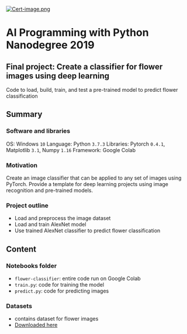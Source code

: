 [![Cert-image.png](https://i.postimg.cc/HL74T2dk/Cert-image.png)](https://postimg.cc/67tG0C8k) 
<br>
# AI Programming with Python Nanodegree 2019
## Final project: Create a classifier for flower images using deep learning 
Code to load, build, train, and test a pre-trained model to predict flower classification

## Summary
### Software and libraries
OS: Windows `10`
Language: Python `3.7.3`
Libraries: Pytorch `0.4.1`, Matplotlib `3.1`, Numpy `1.16`
Framework: Google Colab

### Motivation
Create an image classifier that can be applied to any set of images using PyTorch.  Provide a template for deep learning projects using image recognition and pre-trained models.  

### Project outline
- Load and preprocess the image dataset
- Load and train AlexNet model
- Use trained AlexNet classifier to predict flower classification 

## Content
### Notebooks folder
- `flower-classifier`: entire code run on Google Colab
- `train.py`: code for training the model
- `predict.py`: code for predicting images 

### Datasets 
- contains dataset for flower images
- [Downloaded here](http://www.robots.ox.ac.uk/~vgg/data/flowers/102/index.html)
